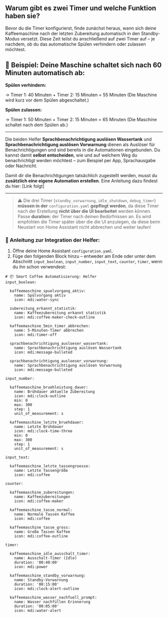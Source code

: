 ## Warum gibt es zwei Timer und welche Funktion haben sie?

Bevor du die Timer konfigurierst, finde zunächst heraus, wann sich deine Kaffeemaschine nach der letzten Zubereitung automatisch in den Standby-Modus versetzt. Diese Zeit teilst du anschließend auf zwei Timer auf – je nachdem, ob du das automatische Spülen verhindern oder zulassen möchtest.

## 📌 Beispiel: Deine Maschine schaltet sich nach 60 Minuten automatisch ab:

**Spülen verhindern:**

→ Timer 1: 40 Minuten + Timer 2: 15 Minuten = 55 Minuten
(Die Maschine wird kurz vor dem Spülen abgeschaltet.)

**Spülen zulassen:**

→ Timer 1: 50 Minuten + Timer 2: 15 Minuten = 65 Minuten
(Die Maschine schaltet nach dem Spülen ab.)

---

Die beiden Helfer **Sprachbenachrichtigung auslösen Wassertank** und **Sprachbenachrichtigung auslösen Vorwarnung** dienen als Auslöser für Benachrichtigungen und sind bereits in die Automationen eingebunden. Du kannst damit **selbst entscheiden**, wie und auf welchem Weg du benachrichtigt werden möchtest – zum Beispiel per App, Sprachausgabe oder Nachricht.

Damit dir die Benachrichtigungen tatsächlich zugestellt werden, musst du **zusätzlich eine eigene Automation erstellen**. Eine Anleitung dazu findest du hier:
[Link folgt]

---

> ⚠️  Die drei Timer (`standby_vorwarnung`, `idle_shutdown`, `debug_timer`) **müssen in der** `configuration.yaml` **gepflegt werden**, da diese Timer nach der Erstellung **nicht über die UI bearbeitet** werden können. Passe **duration:** der Timer nach deinen Bedürfnissen an. Es wird empfohlen die Timer später über die die UI anzulegen, da diese beim Neustart von Home Assistant nicht abbrechen und weiter laufen!

### 🧾 Anleitung zur Integration der Helfer:

  1. Öffne deine Home Assistant `configuration.yaml`.
  2. Füge den folgenden Block hinzu – entweder am Ende oder unter dem Abschnitt `input_boolean`, `input_number`, `input_text`, `counter`, `timer`, wenn du ihn schon verwendest:

```
# 📦 Smart Coffee Automatisierung: Helfer
input_boolean:

  kaffeemaschine_spuelvorgang_aktiv:
    name: Spülvorgang aktiv
    icon: mdi:water-sync

  zubereitung_erkannt_statistik:
    name: Kaffeezubereitung erkannt statistik
    icon: mdi:coffee-maker-check-outline

  kaffeemaschine_5min_timer_abbrechen:
    name: 5-Minuten-Timer abbrechen
    icon: mdi:timer-off

  sprachbenachrichtigung_ausloeser_wassertank:
    name: Sprachbenachrichtigung auslösen Wassertank
    icon: mdi:message-bulleted
    
  sprachbenachrichtigung_ausloeser_vorwarnung:
    name: Sprachbenachrichtigung auslösen Vorwarnung
    icon: mdi:message-bulleted

input_number:

  kaffeemaschine_bruehleistung_dauer:
    name: Brühdauer aktuelle Zubereitung
    icon: mdi:clock-outline
    min: 0
    max: 300
    step: 1
    unit_of_measurement: s

  kaffeemaschine_letzte_bruehdauer:
    name: Letzte Brühdauer
    icon: mdi:clock-time-three
    min: 0
    max: 300
    step: 1
    unit_of_measurement: s

input_text:

  kaffeemaschine_letzte_tassengroesse:
    name: Letzte Tassengröße
    icon: mdi:coffee

counter:

  kaffeemaschine_zubereitungen:
    name: Kaffeezubereitungen
    icon: mdi:coffee-maker

  kaffeemaschine_tasse_normal:
    name: Normale Tassen Kaffee
    icon: mdi:coffee

  kaffeemaschine_tasse_gross:
    name: Große Tassen Kaffee
    icon: mdi:coffee-outline

timer:

  kaffeemaschine_idle_ausschalt_timer:
    name: Ausschalt-Timer (Idle)
    duration: '00:40:00'
    icon: mdi:power

  kaffeemaschine_standby_vorwarnung:
    name: Standby-Vorwarnung
    duration: '00:15:00'
    icon: mdi:clock-alert-outline

  kaffeemaschine_wasser_nachfuell_prompt:
    name: Wasser nachfüllen Erinnerung
    duration: '00:05:00'
    icon: mdi:water-alert

```



